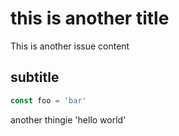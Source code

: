 # this is another title

This is another issue content


## subtitle


```ts
const foo = 'bar'
```


another thingie 'hello world'
